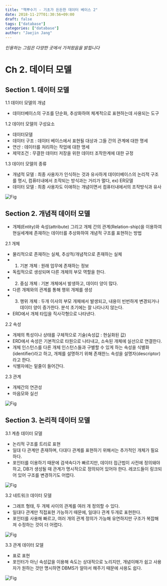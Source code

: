 ```yaml
---
title: "책뿌수기 - 기초가 든든한 데이터 베이스 2"
date: 2018-11-27T01:30:56+09:00
draft: false
tags: ["database"]
categories: ["database"]
author: "Jaejin Jang"
---
```


*인용하는 그림은 다양한 곳에서 가져왔음을 밝힙니다*

# Ch 2. 데이터 모델

## Section 1. 데이터 모델

1.1 데이터 모델의 개념

* 데이터베이스의 구조를 단순화, 추상화하여 체계적으로 표현하는데 사용되는 도구

1.2 데이터 모델의 구성요소

* 데이터모델
 * 데이터 구조 : 데이터 베이스에서 표현될 대상과 그들 간의 관계에 대한 명세
 * 연산 : 데이터를 처리하는 작업에 대한 명세
 * 제약조건 : 무결한 데이터 저장을 위한 데이터 조작한계에 대한 규정

1.3 데이터 모델의 종류

* 개념적 모델 : 최종 사용자가 인식하는 것과 유사하게 데이터베이스의 논리적 구조를 명시, 컴퓨터내에서 조작되는 방식과는 거리가 멀다, ex) ER모델
* 데이터 모델 : 최종 사용자도 이애하는 개념이면서 컴퓨터내에서의 조작방식과 유사

![Fig](/static/db10_1.png "db10_1.png")

## Section 2. 개념적 데이터 모델

* 개체(Entity)와 속성(attribute) 그리고 개체 간의 관계(Relation-ship)을 이용하여 현실세계에 존재하는 데이터를 추상화하여 개념적 구조를 표현하는 방법

2.1 개체

* 물리적으로 존재하는 실체, 추상적/개념적으로 존재하는 실체
* 1. 기본 개체 : 원래 업무에 존재하는 정보
 * 독립적으로 생성되며 다른 개체의 부모 역할을 한다.
* 2. 중심 개체 : 기본 개체에서 발생하고, 데이터 양이 많다.
 * 다른 개체와의 관계를 통해 행위 개체를 생성
* 3. 행위 개체 : 두개 이사의 부모 개체에서 발생되고, 내용이 빈번하게 변경되거나 데이터 양이 증가한다. 분석 초기에는 잘 나타나지 않는다.
* ERD에서 개체 타입을 직사각형으로 나타낸다.

2.2 속성

* 개체의 특성이나 상태를 구체적으로 기술(속성값 : 현실화된 값)
* ERD에서 속성은 기본적으로 타원으로 나타내고, 소속된 개체에 실선으로 연결한다.
* 개체 인스턴스를 다른 개체 인스턴스들과 구별할 수 있게 하는 속성을 식별화(identifier)라고 하고, 개체를 설명하기 위해 존재한느 속성을 설명자(descriptor)라고 한다.
* 식별자에는 밑줄이 들어간다.

2.3 관계

* 개체간의 연관성
* 마음모와 실선

![Fig](/static/db10_2.png "db10_2.png")

## Section 3. 논리적 데이터 모델

3.1 계층 데이터 모델

* 논리적 구조를 트리로 표현
* 일대 다 관계만 존재하며, 다대다 관계를 표현하기 위해서는 추가적인 개체가 필요하다.
* 포인터를 이용하기 때문에 검색속다가 빠르지만, 데이터 접근법이 사전에 정의돼야 하고, DB가 생성될 때 관계가 명시적으로 정의되어 있어야 한다. 레코드들이 링크되어 있어 구조를 변경하기도 어렵다.

![Fig](/static/db10_3.png "db10_3.png")

3.2 네트워크 데이터 모델

* 그래프 형태, 두 개체 사이의 관계를 여러 개 정의할 수 있다.
* 일대다 관계만 직접표현 가능하기 때문에, 일대다 관계 두개로 표현한다.
* 포인터를 사용해 빠르고, 여러 개의 관계 정의가 가능해 유연하지만 구조가 복잡해져 수정하는 것이 더 어렵다.

![Fig](/static/db10_4.png "db10_4.png")

3.3 관계 데이터 모델

* 표로 표현
* 포인터가 아닌 속성값을 이용해 속도는 상대적으로 노리지만, 개념이해가 쉽고 사용자가 원하는 것만 명시하면 DBMS가 알아서 해주기 때문에 사용도 쉽다.

![Fig](/static/db10_5.png "db10_5.png")
